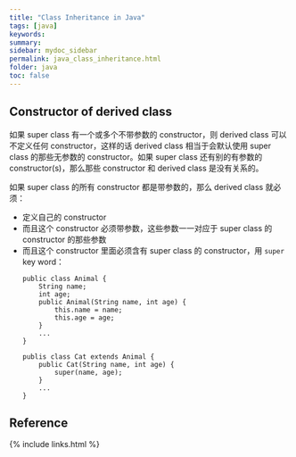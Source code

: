 ```yaml
---
title: "Class Inheritance in Java"
tags: [java]
keywords:
summary:
sidebar: mydoc_sidebar
permalink: java_class_inheritance.html
folder: java
toc: false
---
```


## Constructor of derived class
如果 super class 有一个或多个不带参数的 constructor，则 derived class 可以不定义任何 constructor，这样的话 derived class 相当于会默认使用 super class 的那些无参数的 constructor。如果 super class 还有别的有参数的 constructor(s)，那么那些 constructor 和 derived class 是没有关系的。

如果 super class 的所有 constructor 都是带参数的，那么 derived class 就必须：
* 定义自己的 constructor
* 而且这个 constructor 必须带参数，这些参数一一对应于 super class 的 constructor 的那些参数
* 而且这个 constructor 里面必须含有 super class 的 constructor，用 `super` key word：
  ```
  public class Animal {
      String name;
      int age;
      public Animal(String name, int age) {
          this.name = name;
          this.age = age;
      }
      ...
  }
  ```
  ```
  publis class Cat extends Animal {
      public Cat(String name, int age) {
          super(name, age);
      }
      ...
  }
  ```

## Reference



{% include links.html %}
